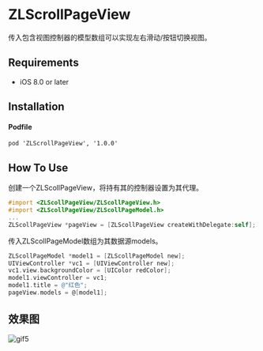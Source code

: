 # ZLScrollPageView
传入包含视图控制器的模型数组可以实现左右滑动/按钮切换视图。

## Requirements

- iOS 8.0 or later

## Installation
#### Podfile
```
pod 'ZLScrollPageView', '1.0.0'
```

## How To Use

创建一个ZLScollPageView，将持有其的控制器设置为其代理。

```objective-c
#import <ZLScollPageView/ZLScollPageView.h>
#import <ZLScollPageView/ZLScollPageModel.h>
...
ZLScollPageView *pageView = [ZLScollPageView createWithDelegate:self];
```

传入ZLScollPageModel数组为其数据源models。

```objective-c
ZLScollPageModel *model1 = [ZLScollPageModel new];
UIViewController *vc1 = [UIViewController new];
vc1.view.backgroundColor = [UIColor redColor];
model1.viewController = vc1;
model1.title = @"红色";
pageView.models = @[model1];
```

## 效果图
![gif5](https://user-images.githubusercontent.com/12746854/43448731-3d07a1d2-94e1-11e8-9d3d-fbe21e0cf072.gif)
